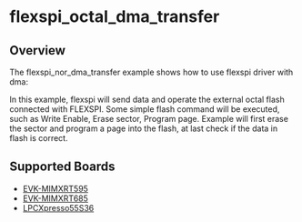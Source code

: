 # flexspi_octal_dma_transfer

## Overview
The flexspi_nor_dma_transfer example shows how to use flexspi driver with dma:

In this example, flexspi will send data and operate the external octal flash connected with FLEXSPI. Some simple flash command will
be executed, such as Write Enable, Erase sector, Program page.
Example will first erase the sector and program a page into the flash, at last check if the data in flash is correct.

## Supported Boards
- [EVK-MIMXRT595](../../../../_boards/evkmimxrt595/driver_examples/flexspi/octal/dma_transfer/example_board_readme.md)
- [EVK-MIMXRT685](../../../../_boards/evkmimxrt685/driver_examples/flexspi/octal/dma_transfer/example_board_readme.md)
- [LPCXpresso55S36](../../../../_boards/lpcxpresso55s36/driver_examples/flexspi/octal/dma_transfer/example_board_readme.md)
